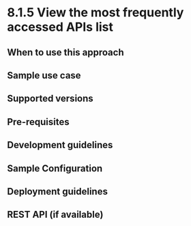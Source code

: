 # 8.1.5 View  the most frequently accessed APIs list


## When to use this approach


## Sample use case


## Supported versions


## Pre-requisites


## Development guidelines

## Sample Configuration


## Deployment guidelines


## REST API (if available)

